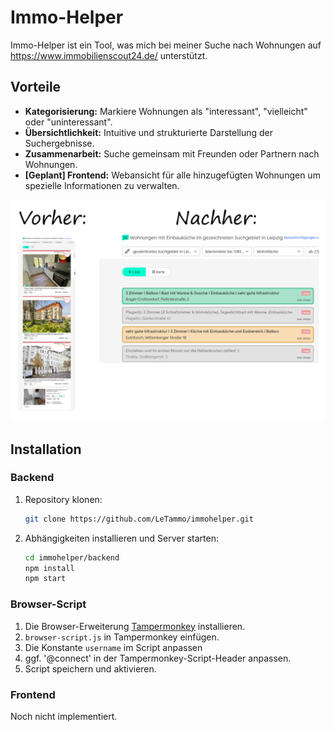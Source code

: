 # Immo-Helper

Immo-Helper ist ein Tool, was mich bei meiner Suche nach Wohnungen auf https://www.immobilienscout24.de/ unterstützt.

## Vorteile

- **Kategorisierung:** Markiere Wohnungen als "interessant", "vielleicht" oder "uninteressant".
- **Übersichtlichkeit:** Intuitive und strukturierte Darstellung der Suchergebnisse.
- **Zusammenarbeit:** Suche gemeinsam mit Freunden oder Partnern nach Wohnungen.
- **[Geplant] Frontend:** Webansicht für alle hinzugefügten Wohnungen um spezielle Informationen zu verwalten.

![vorher-nachher.png](vorher-nachher.png)

## Installation

### Backend

1. Repository klonen:
    ```bash
    git clone https://github.com/LeTammo/immohelper.git
    ```
2. Abhängigkeiten installieren und Server starten:
    ```bash
    cd immohelper/backend
    npm install
    npm start
    ```

### Browser-Script

1. Die Browser-Erweiterung [Tampermonkey](https://www.tampermonkey.net/) installieren.
2. `browser-script.js` in Tampermonkey einfügen.
3. Die Konstante `username` im Script anpassen
4. ggf. '@connect' in der Tampermonkey-Script-Header anpassen.
5. Script speichern und aktivieren.

### Frontend

Noch nicht implementiert.